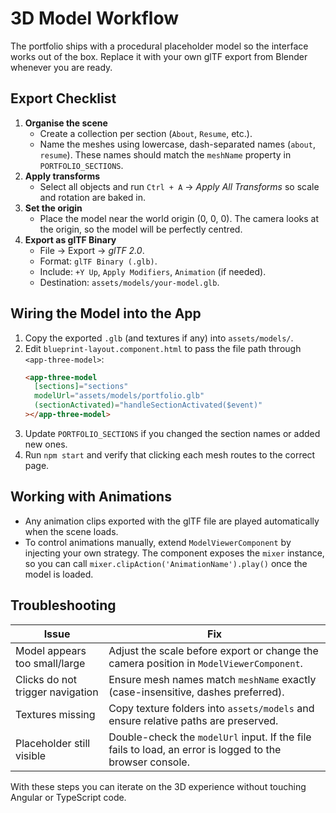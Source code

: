 # 3D Model Workflow

The portfolio ships with a procedural placeholder model so the interface works out of the box. Replace it with your own glTF
export from Blender whenever you are ready.

## Export Checklist

1. **Organise the scene**
   - Create a collection per section (`About`, `Resume`, etc.).
   - Name the meshes using lowercase, dash-separated names (`about`, `resume`). These names should match the `meshName`
     property in `PORTFOLIO_SECTIONS`.
2. **Apply transforms**
   - Select all objects and run `Ctrl + A` → _Apply All Transforms_ so scale and rotation are baked in.
3. **Set the origin**
   - Place the model near the world origin (0, 0, 0). The camera looks at the origin, so the model will be perfectly centred.
4. **Export as glTF Binary**
   - File → Export → _glTF 2.0_.
   - Format: `glTF Binary (.glb)`.
   - Include: `+Y Up`, `Apply Modifiers`, `Animation` (if needed).
   - Destination: `assets/models/your-model.glb`.

## Wiring the Model into the App

1. Copy the exported `.glb` (and textures if any) into `assets/models/`.
2. Edit `blueprint-layout.component.html` to pass the file path through `<app-three-model>`:
   ```html
   <app-three-model
     [sections]="sections"
     modelUrl="assets/models/portfolio.glb"
     (sectionActivated)="handleSectionActivated($event)"
   ></app-three-model>
   ```
3. Update `PORTFOLIO_SECTIONS` if you changed the section names or added new ones.
4. Run `npm start` and verify that clicking each mesh routes to the correct page.

## Working with Animations

- Any animation clips exported with the glTF file are played automatically when the scene loads.
- To control animations manually, extend `ModelViewerComponent` by injecting your own strategy. The component exposes the
  `mixer` instance, so you can call `mixer.clipAction('AnimationName').play()` once the model is loaded.

## Troubleshooting

| Issue | Fix |
| --- | --- |
| Model appears too small/large | Adjust the scale before export or change the camera position in `ModelViewerComponent`. |
| Clicks do not trigger navigation | Ensure mesh names match `meshName` exactly (case-insensitive, dashes preferred). |
| Textures missing | Copy texture folders into `assets/models` and ensure relative paths are preserved. |
| Placeholder still visible | Double-check the `modelUrl` input. If the file fails to load, an error is logged to the browser console. |

With these steps you can iterate on the 3D experience without touching Angular or TypeScript code.
